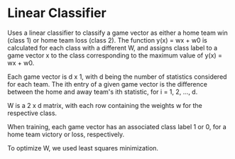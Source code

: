 # Linear Classifier

Uses a linear classifier to classify a game vector as either a home team win (class 1) or home team loss (class 2). The function 
y(x) = wx + w0 is calculated for each class with a different W, and assigns class label to a game vector x to the class corresponding to the maximum value of y(x) = wx + w0.  

Each game vector is d x 1, with d being the number of statistics considered for each team. The ith entry of a given game vector is the difference between the home and away team's ith statistic, for i = 1, 2, ..., d. 

W is a 2 x d matrix, with each row containing the weights w for the respective class. 

When training, each game vector has an associated class label 1 or 0, for a home team victory or loss, respectively.

To optimize W, we used least squares minimization. 
